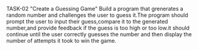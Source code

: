 TASK-02
"Create a Guessing Game"
Build a program that grenerates a random number and challenges the user to guess it.The program should prompt the user to input their guess,compare it to the generated number,and provide feedback if the guess is too high or too low.it should continue until the user correctly guesses the number and then display the number of attempts it took to win the game.
